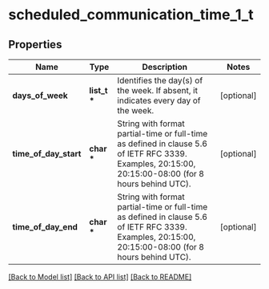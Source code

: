 # scheduled_communication_time_1_t

## Properties
Name | Type | Description | Notes
------------ | ------------- | ------------- | -------------
**days_of_week** | **list_t \*** | Identifies the day(s) of the week. If absent, it indicates every day of the week.  | [optional] 
**time_of_day_start** | **char \*** | String with format partial-time or full-time as defined in clause 5.6 of IETF RFC 3339. Examples, 20:15:00, 20:15:00-08:00 (for 8 hours behind UTC).  | [optional] 
**time_of_day_end** | **char \*** | String with format partial-time or full-time as defined in clause 5.6 of IETF RFC 3339. Examples, 20:15:00, 20:15:00-08:00 (for 8 hours behind UTC).  | [optional] 

[[Back to Model list]](../README.md#documentation-for-models) [[Back to API list]](../README.md#documentation-for-api-endpoints) [[Back to README]](../README.md)



